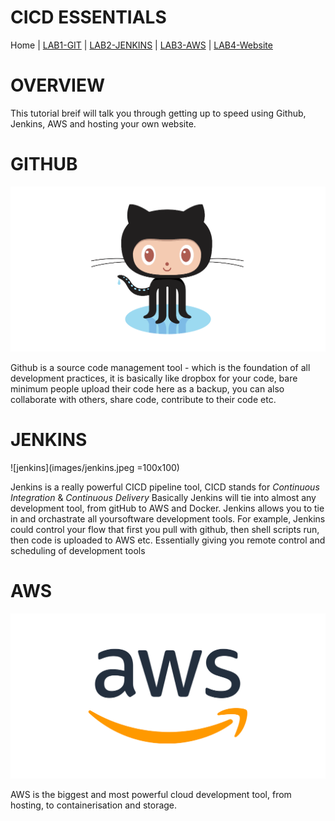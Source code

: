 # CICD ESSENTIALS

Home |
[LAB1-GIT](LAB1-GIT/README.md) |
[LAB2-JENKINS](LAB2-JENKINS/README.md) |
[LAB3-AWS](LAB3-AWS/README.md) |
[LAB4-Website](LAB4-Website/README.md)


# OVERVIEW

This tutorial breif will talk you through getting up to speed using Github, Jenkins, AWS and hosting your own website. 

# GITHUB

![git](images/github.png "Github")

Github is a source code management tool - which is the foundation of all development practices, it is basically like dropbox for your code, bare minimum people upload their code here as a backup, you can also collaborate with others, share code, contribute to their code etc. 


# JENKINS

![jenkins](images/jenkins.jpeg =100x100)

Jenkins is a really powerful CICD pipeline tool, CICD stands for *Continuous Integration* & *Continuous Delivery* Basically Jenkins will tie into almost any development tool, from gitHub to AWS and Docker. Jenkins allows you to tie in and orchastrate all yoursoftware development tools. For example, Jenkins could control your flow that first you pull with github, then shell scripts run, then code is uploaded to AWS etc. Essentially giving you remote control and scheduling of development tools  

# AWS
![AWS](images/AWS.png "AWS")


AWS is the biggest and most powerful cloud development tool, from hosting, to containerisation and storage. 